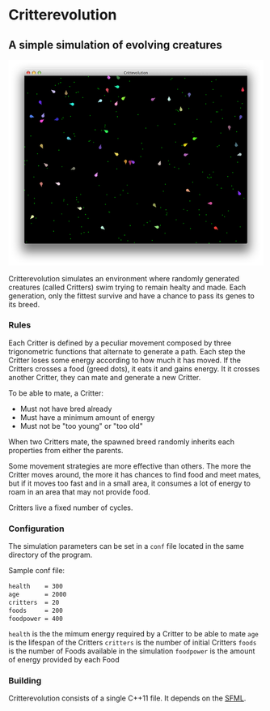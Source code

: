 Critterevolution
================

A simple simulation of evolving creatures
-----------------------------------------

![critterevolution screenshot](https://github.com/pistacchio/critterevolution/raw/master/img/screenshot.png)

Critterevolution simulates an environment where randomly generated creatures (called Critters) swim trying to remain healty and made. Each generation, only the fittest survive and have a chance to pass its genes to its breed.

### Rules
Each Critter is defined by a peculiar movement composed by three trigonometric functions that alternate to generate a path. Each step the Critter loses some energy according to how much it has moved. If the Critters crosses a food (greed dots), it eats it and gains energy. It it crosses another Critter, they can mate and generate a new Critter.

To be able to mate, a Critter:

* Must not have bred already
* Must have a minimum amount of energy
* Must not be "too young" or "too old"

When two Critters mate, the spawned breed randomly inherits each properties from either the parents.

Some movement strategies are more effective than others. The more the Critter moves around, the more it has chances to find food and meet mates, but if it moves too fast and in a small area, it consumes a lot of energy to roam in an area that may not provide food.

Critters live a fixed number of cycles.

### Configuration
The simulation parameters can be set in a <code>conf</code> file located in the same directory of the program.

Sample conf file:

```
health    = 300
age       = 2000
critters  = 20
foods     = 200
foodpower = 400
```

<code>health</code> is the the mimum energy required by a Critter to be able to mate
<code>age</code> is the lifespan of the Critters
<code>critters</code> is the number of initial Critters
<code>foods</code> is the number of Foods available in the simulation
<code>foodpower</code> is the amount of energy provided by each Food

### Building
Critterevolution consists of a single C++11 file. It depends on the [SFML](http://www.sfml-dev.org/).

